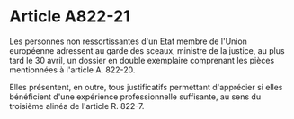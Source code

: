 # Article A822-21

Les personnes non ressortissantes d'un Etat membre de l'Union européenne adressent au garde des sceaux, ministre de la justice, au plus tard le 30 avril, un dossier en double exemplaire comprenant les pièces mentionnées à l'article A. 822-20.

Elles présentent, en outre, tous justificatifs permettant d'apprécier si elles bénéficient d'une expérience professionnelle suffisante, au sens du troisième alinéa de l'article R. 822-7.
